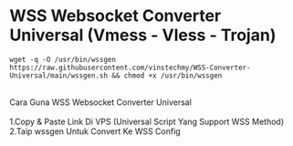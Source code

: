 # WSS Websocket Converter Universal (Vmess - Vless - Trojan)

```
wget -q -O /usr/bin/wssgen https://raw.githubusercontent.com/vinstechmy/WSS-Converter-Universal/main/wssgen.sh && chmod +x /usr/bin/wssgen
```

<br>
Cara Guna WSS Websocket Converter Universal <br>
<br>
1.Copy & Paste Link Di VPS (Universal Script Yang Support WSS Method) <br>
2.Taip wssgen Untuk Convert Ke WSS Config
